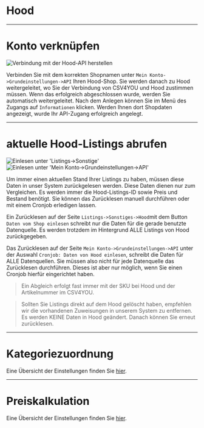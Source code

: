 # Hood


***
# Konto verknüpfen

![Verbindung mit der Hood-API herstellen](https://data.csv4you.com/media/image/guide/interface/hood/hood-api-zugangsdaten-hinterlegen.png ':zoom :size=30%')

Verbinden Sie mit dem korrekten Shopnamen unter `Mein Konto->Grundeinstellungen->API` Ihren Hood-Shop. Sie werden danach zu Hood weitergeleitet, wo Sie der Verbindung von CSV4YOU und Hood zustimmen müssen.
Wenn das erfolgreich abgeschlossen wurde, werden Sie automatisch weitergeleitet.
Nach dem Anlegen können Sie im Menü des Zugangs auf `Informationen` klicken. Werden Ihnen dort Shopdaten angezeigt, wurde Ihr API-Zugang erfolgreich angelegt.


***
# aktuelle Hood-Listings abrufen

![Einlesen unter 'Listings->Sonstige'](https://data.csv4you.com/media/image/guide/api/api-zuruecklesen-listings.png ':zoom :size=30%')
![Einlesen unter 'Mein Konto->Grundeinstellungen->API'](https://data.csv4you.com/media/image/guide/api/api-zuruecklesen-meinkonto.png ':zoom :size=30%')

Um immer einen aktuellen Stand Ihrer Listings zu haben, müssen diese Daten in unser System zurückgelesen werden. Diese Daten dienen nur zum Vergleichen.
Es werden immer die Hood-Listings-ID sowie Preis und Bestand benötigt. Sie können das Zurücklesen manuell durchführen oder mit einem Cronjob erledigen lassen.

Ein Zurücklesen auf der Seite `Listings->Sonstiges->Hood`mit dem Button `Daten vom Shop einlesen` schreibt nur die Daten für die gerade benutzte Datenquelle.
Es werden trotzdem im Hintergrund ALLE Listings von Hood zurückgegeben.

Das Zurücklesen auf der Seite `Mein Konto->Grundeinstellungen->API` unter der Auswahl `Cronjob: Daten von Hood einlesen`, schreibt die Daten für ALLE Datenquellen.
Sie müssen also nicht für jede Datenquelle das Zurücklesen durchführen. Dieses ist aber nur möglich, wenn Sie einen Cronjob hierfür eingerichtet haben.

> Ein Abgleich erfolgt fast immer mit der SKU bei Hood und der Artikelnummer im CSV4YOU.

> Sollten Sie Listings direkt auf dem Hood gelöscht haben, empfehlen wir die vorhandenen Zuweisungen in unserem System zu entfernen.
Es werden KEINE Daten in Hood geändert. Danach können Sie erneut zurücklesen.


***
# Kategoriezuordnung

Eine Übersicht der Einstellungen finden Sie [hier](export/categories).


***
# Preiskalkulation

Eine Übersicht der Einstellungen finden Sie [hier](export/pricecalculation).